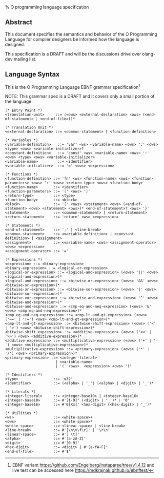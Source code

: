 % O programming language specification

Abstract
--------

This document specifies the semantics and behavior of the O Programming
Language for compiler designers be informed how the language is designed.

This specification is a DRAFT and will be the discussions drive over olang-dev
mailing list.

Language Syntax
---------------

This is the O Programming Language EBNF grammar specification[^1]

[^1]: EBNF variant https://github.com/Engelberg/instaparse/tree/v1.4.12 and live
      test can be accessed here https://mdkrajnak.github.io/ebnftest/

NOTE: This grammar spec is a DRAFT and it covers only a small portion of the
language.

```
(* Entry Point *)
<translation-unit>     ::= (<ows> <external-declaration> <ows> (<end-of-statement> | <end-of-file>))*

(* Translation Unit *)
<external-declaration> ::= <common-statement> | <function-definition>

(* Variables *)
<variable-definition>   ::= 'var' <ws> <variable-name> <ows> ':' <ows> <type> <ows> <variable-initializer>?
<constant-definition>   ::= 'const' <ws> <variable-name> <ows> ':' <ows> <type> <ows> <variable-initializer>
<variable-name>         ::= <identifier>
<variable-initializer>  ::= '=' <ows> <expression>

(* Functions *)
<function-definition> ::= 'fn' <ws> <function-name> <ows> <function-parameters> <ows> ':' <ows> <return-type> <ows> <function-body>
<function-name>       ::= <identifier>
<function-parameters> ::= '(' <ows> ')'
<return-type>         ::= <type>
<function-body>       ::= <block>
<block>               ::= '{' <ows> <statement> <ows> (<end-of-statement> <ows> <statement> <ows>)* <end-of-statement>? <ows> '}'
<statement>           ::= <common-statement> | <return-statement>
<return-statement>    ::= 'return' <ws> <expression>

(* Statements *)
<end-of-statement>    ::= ';' | <line-break>
<common-statement>    ::= <variable-definition> | <constant-definition> | <assignment>
<assignment>          ::= <variable-name> <ows> <assignment-operator> <ows> <expression>
<assignment-operator> ::= '='

(* Expressions *)
<expression> ::= <binary-expression>
<binary-expression> ::= <logical-or-expression>
<logical-or-expression> ::= <logical-and-expression> (<ows> '||' <ows> <logical-and-expression>)*
<logical-and-expression> ::= <bitwise-or-expression> (<ows> '&&' <ows> <bitwise-or-expression>)*
<bitwise-or-expression> ::= <bitwise-xor-expression> (<ows> '|' <ows> <bitwise-xor-expression>)*
<bitwise-xor-expression> ::= <bitwise-and-expression> (<ows> '^' <ows> <bitwise-and-expression>)*
<bitwise-and-expression> ::= <cmp-eq-and-neq-expression> (<ows> '&' <ows> <cmp-eq-and-neq-expression>)*
<cmp-eq-and-neq-expression> ::= <cmp-lt-and-gt-expression> (<ows> ('==' | '!=') <ows> <cmp-lt-and-gt-expression>)*
<cmp-lt-and-gt-expression> ::= <bitwise-shift-expression> (<ows> ('<' | '>') <ows> <bitwise-shift-expression>)*
<bitwise-shift-expression> ::= <additive-expression> (<ows> ('<<' | '>>') <ows> <additive-expression>)*
<additive-expression> ::= <multiplicative-expression> (<ows> ('+' | '-') <ows> <multiplicative-expression>)*
<multiplicative-expression> ::= <primary-expression> (<ows> ('*' | '/') <ows> <primary-expression>)*
<primary-expression> ::= <integer-literal>
                       | <variable-name>
                       | '(' <ows>  <expression> <ows> ')'

(* Identifiers *)
<type>                ::= 'u32'
<identifier>          ::= (<alpha> | '_') (<alpha> | <digit> | '_')*

(* Literals *)
<integer-literal>     ::= <integer-base10> | <integer-base16>
<integer-base10>      ::= #'[1-9]' (<digit> | '_')* | '0'
<integer-base16>      ::= #'0[Xx]' <hex-digit> (<hex-digit> | '_')*

(* Utilities *)
<ws>                  ::= <white-space>+
<ows>                 ::= <white-space>*
<white-space>         ::= <linear-space> | <line-break>
<line-break>          ::= #'[\n\v\f\r]' | '\r\n'
<linear-space>        ::= #'[ \t]'
<alpha>               ::= #'[a-zA-Z]'
<digit>               ::= #'[0-9]'
<hex-digit>           ::= <digit> | #'[a-fA-F]'
<end-of-file>         ::= #'$'
```
